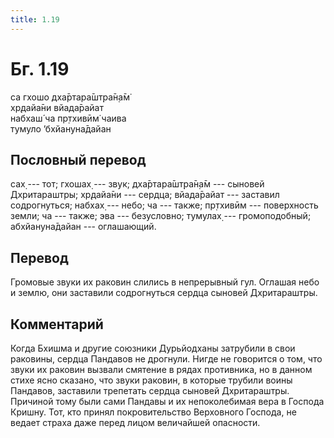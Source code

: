 ```yaml
---
title: 1.19
---
```


# Бг. 1.19
са гхошо дха̄ртара̄шт̣ра̄н̣а̄м̇<br/>
хр̣дайа̄ни вйада̄райат<br/>
набхаш́ ча пр̣тхивӣм̇ чаива<br/>
тумуло ’бхйануна̄дайан
## Пословный перевод

сах̣ --- тот; гхошах̣ --- звук; дха̄ртара̄шт̣ра̄н̣а̄м --- сыновей Дхритараштры;
хр̣дайа̄ни --- сердца; вйада̄райат --- заставил содрогнуться; набхах̣ ---
небо; ча --- также; пр̣тхивӣм --- поверхность земли; ча --- также; эва
--- безусловно; тумулах̣ --- громоподобный; абхйануна̄дайан ---
оглашающий.

## Перевод

Громовые звуки их раковин слились в непрерывный гул. Оглашая небо и
землю, они заставили содрогнуться сердца сыновей Дхритараштры.

## Комментарий

Когда Бхишма и другие союзники Дурьйодханы затрубили в свои раковины,
сердца Пандавов не дрогнули. Нигде не говорится о том, что звуки их
раковин вызвали смятение в рядах противника, но в данном стихе ясно
сказано, что звуки раковин, в которые трубили воины Пандавов, заставили
трепетать сердца сыновей Дхритараштры. Причиной тому были сами Пандавы и
их непоколебимая вера в Господа Кришну. Тот, кто принял покровительство
Верховного Господа, не ведает страха даже перед лицом величайшей
опасности.
